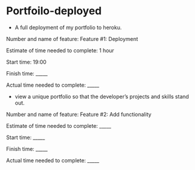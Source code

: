 # Portfoilo-deployed

-  A full deployment of my portfolio to heroku.

Number and name of feature: Feature #1: Deployment

Estimate of time needed to complete: 1 hour

Start time: 19:00

Finish time: _____

Actual time needed to complete: _____

- view a unique portfolio so that the developer’s projects and skills stand out.

Number and name of feature: Feature #2: Add functionality

Estimate of time needed to complete: _____

Start time: _____

Finish time: _____

Actual time needed to complete: _____